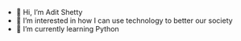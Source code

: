 - 👋 Hi, I’m Adit Shetty
- 👀 I’m interested in how I can use technology to better our society
- 🌱 I’m currently learning Python 

<!---
ashetty2308/ashetty2308 is a ✨ special ✨ repository because its `README.md` (this file) appears on your GitHub profile.
You can click the Preview link to take a look at your changes.
--->
